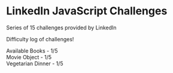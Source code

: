 # LinkedIn JavaScript Challenges

Series of 15 challenges provided by LinkedIn

Difficulty log of challenges!

Available Books - 1/5<br>
Movie Object - 1/5<br>
Vegetarian Dinner - 1/5<br>